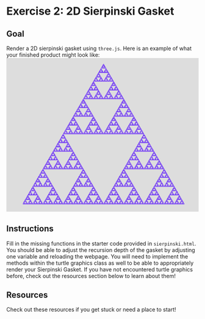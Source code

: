 # Exercise 2: 2D Sierpinski Gasket

## Goal

Render a 2D sierpinski gasket using `three.js`. Here is an example of what your
finished product might look like: ![2D Sierpinski Gasket](/img/2dsierpinski.png)

## Instructions

Fill in the missing functions in the starter code provided in `sierpinski.html`.
You should be able to adjust the recursion depth of the gasket by adjusting one
variable and reloading the webpage. You will need to implement the methods
within the turtle graphics class as well to be able to appropriately render your
Sierpinski Gasket. If you have not encountered turtle graphics before, check out
the resources section below to learn about them!

## Resources

Check out these resources if you get stuck or need a place to start!
